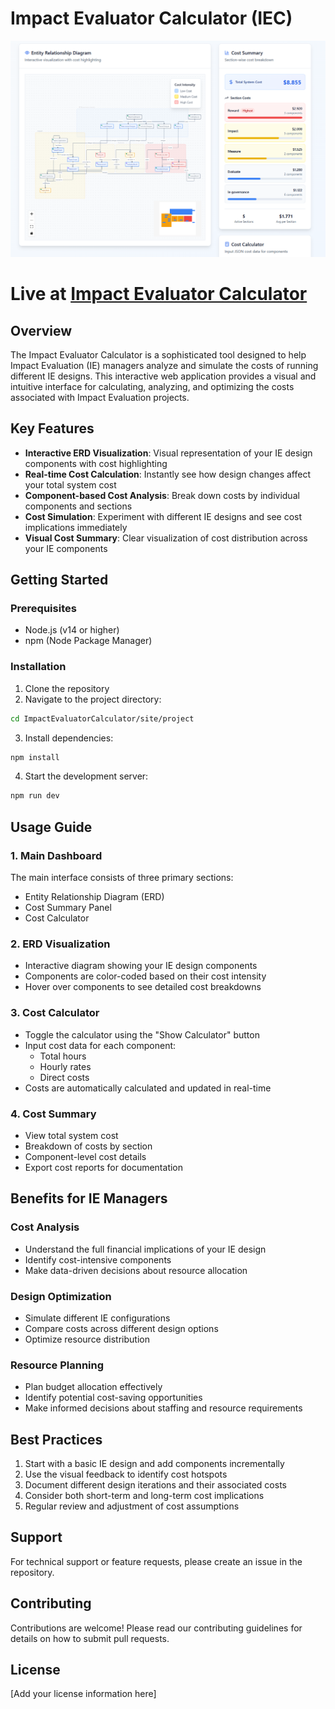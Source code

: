 # Impact Evaluator Calculator (IEC)
![Impact Evaluator Calculator](./assets/IECalculatorPIc.png)
# Live at [Impact Evaluator Calculator](https://automated-retrofunding-tooling.onrender.com/)
## Overview
The Impact Evaluator Calculator is a sophisticated tool designed to help Impact Evaluation (IE) managers analyze and simulate the costs of running different IE designs. This interactive web application provides a visual and intuitive interface for calculating, analyzing, and optimizing the costs associated with Impact Evaluation projects.  

## Key Features
- **Interactive ERD Visualization**: Visual representation of your IE design components with cost highlighting
- **Real-time Cost Calculation**: Instantly see how design changes affect your total system cost
- **Component-based Cost Analysis**: Break down costs by individual components and sections
- **Cost Simulation**: Experiment with different IE designs and see cost implications immediately
- **Visual Cost Summary**: Clear visualization of cost distribution across your IE components

## Getting Started

### Prerequisites
- Node.js (v14 or higher)
- npm (Node Package Manager)

### Installation
1. Clone the repository
2. Navigate to the project directory:
```bash
cd ImpactEvaluatorCalculator/site/project
```
3. Install dependencies:
```bash
npm install
```
4. Start the development server:
```bash
npm run dev
```

## Usage Guide

### 1. Main Dashboard
The main interface consists of three primary sections:
- Entity Relationship Diagram (ERD)
- Cost Summary Panel
- Cost Calculator

### 2. ERD Visualization
- Interactive diagram showing your IE design components
- Components are color-coded based on their cost intensity
- Hover over components to see detailed cost breakdowns

### 3. Cost Calculator
- Toggle the calculator using the "Show Calculator" button
- Input cost data for each component:
  - Total hours
  - Hourly rates
  - Direct costs
- Costs are automatically calculated and updated in real-time

### 4. Cost Summary
- View total system cost
- Breakdown of costs by section
- Component-level cost details
- Export cost reports for documentation

## Benefits for IE Managers

### Cost Analysis
- Understand the full financial implications of your IE design
- Identify cost-intensive components
- Make data-driven decisions about resource allocation

### Design Optimization
- Simulate different IE configurations
- Compare costs across different design options
- Optimize resource distribution

### Resource Planning
- Plan budget allocation effectively
- Identify potential cost-saving opportunities
- Make informed decisions about staffing and resource requirements

## Best Practices
1. Start with a basic IE design and add components incrementally
2. Use the visual feedback to identify cost hotspots
3. Document different design iterations and their associated costs
4. Consider both short-term and long-term cost implications
5. Regular review and adjustment of cost assumptions

## Support
For technical support or feature requests, please create an issue in the repository.

## Contributing
Contributions are welcome! Please read our contributing guidelines for details on how to submit pull requests.

## License
[Add your license information here]
